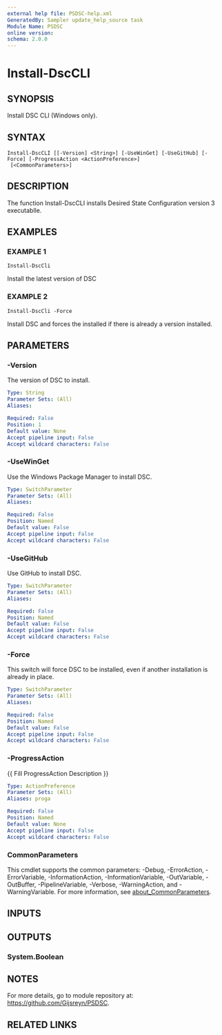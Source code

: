 ```yaml
---
external help file: PSDSC-help.xml
GeneratedBy: Sampler update_help_source task
Module Name: PSDSC
online version:
schema: 2.0.0
---
```


# Install-DscCLI

## SYNOPSIS
Install DSC CLI (Windows only).

## SYNTAX

```
Install-DscCLI [[-Version] <String>] [-UseWinGet] [-UseGitHub] [-Force] [-ProgressAction <ActionPreference>]
 [<CommonParameters>]
```

## DESCRIPTION
The function Install-DscCLI installs Desired State Configuration version 3 executablle.

## EXAMPLES

### EXAMPLE 1
```
Install-DscCli
```

Install the latest version of DSC

### EXAMPLE 2
```
Install-DscCli -Force
```

Install DSC and forces the installed if there is already a version installed.

## PARAMETERS

### -Version
The version of DSC to install.

```yaml
Type: String
Parameter Sets: (All)
Aliases:

Required: False
Position: 1
Default value: None
Accept pipeline input: False
Accept wildcard characters: False
```

### -UseWinGet
Use the Windows Package Manager to install DSC.

```yaml
Type: SwitchParameter
Parameter Sets: (All)
Aliases:

Required: False
Position: Named
Default value: False
Accept pipeline input: False
Accept wildcard characters: False
```

### -UseGitHub
Use GitHub to install DSC.

```yaml
Type: SwitchParameter
Parameter Sets: (All)
Aliases:

Required: False
Position: Named
Default value: False
Accept pipeline input: False
Accept wildcard characters: False
```

### -Force
This switch will force DSC to be installed, even if another installation is already in place.

```yaml
Type: SwitchParameter
Parameter Sets: (All)
Aliases:

Required: False
Position: Named
Default value: False
Accept pipeline input: False
Accept wildcard characters: False
```

### -ProgressAction
{{ Fill ProgressAction Description }}

```yaml
Type: ActionPreference
Parameter Sets: (All)
Aliases: proga

Required: False
Position: Named
Default value: None
Accept pipeline input: False
Accept wildcard characters: False
```

### CommonParameters
This cmdlet supports the common parameters: -Debug, -ErrorAction, -ErrorVariable, -InformationAction, -InformationVariable, -OutVariable, -OutBuffer, -PipelineVariable, -Verbose, -WarningAction, and -WarningVariable. For more information, see [about_CommonParameters](http://go.microsoft.com/fwlink/?LinkID=113216).

## INPUTS

## OUTPUTS

### System.Boolean
## NOTES
For more details, go to module repository at: https://github.com/Gijsreyn/PSDSC.

## RELATED LINKS

